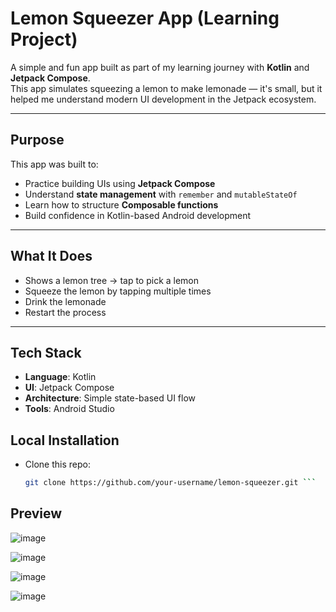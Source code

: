#  Lemon Squeezer App (Learning Project)

A simple and fun app built as part of my learning journey with **Kotlin** and **Jetpack Compose**.  
This app simulates squeezing a lemon to make lemonade — it's small, but it helped me understand modern UI development in the Jetpack ecosystem.

---

## Purpose

This app was built to:

- Practice building UIs using **Jetpack Compose**
- Understand **state management** with `remember` and `mutableStateOf`
- Learn how to structure **Composable functions**
- Build confidence in Kotlin-based Android development

---

## What It Does

- Shows a lemon tree → tap to pick a lemon  
- Squeeze the lemon by tapping multiple times  
- Drink the lemonade  
- Restart the process

---

## Tech Stack

- **Language**: Kotlin  
- **UI**: Jetpack Compose  
- **Architecture**: Simple state-based UI flow  
- **Tools**: Android Studio

## Local Installation 

- Clone this repo:
   ```bash
   git clone https://github.com/your-username/lemon-squeezer.git ```

## Preview 

![image](https://github.com/user-attachments/assets/d929936a-042a-4dc2-ad0a-544784c3800d)

![image](https://github.com/user-attachments/assets/ce644996-8552-4b73-ac28-9caf6835ddb1)

![image](https://github.com/user-attachments/assets/89852356-155c-4b0e-95b8-196219f3655b)

![image](https://github.com/user-attachments/assets/7a99cec7-7aa3-4ea0-bf61-84764bbd084a)



